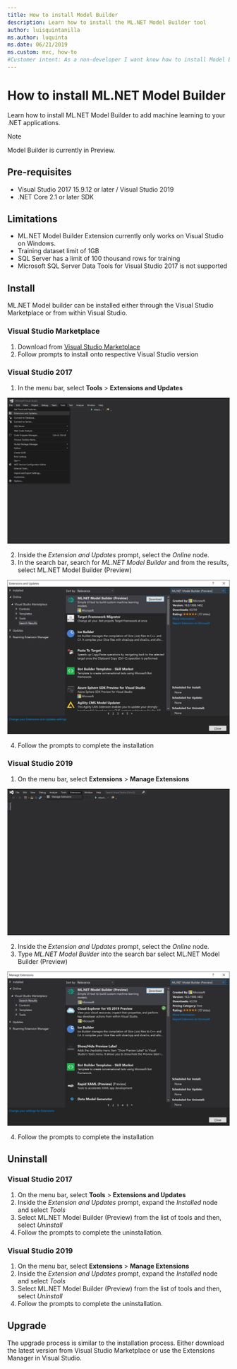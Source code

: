 ```yaml
---
title: How to install Model Builder
description: Learn how to install the ML.NET Model Builder tool
author: luisquintanilla
ms.author: luquinta
ms.date: 06/21/2019
ms.custom: mvc, how-to
#Customer intent: As a non-developer I want know how to install Model Builder to add machine learning to my .NET application.
---
```


# How to install ML.NET Model Builder

Learn how to install ML.NET Model Builder to add machine learning to your .NET applications.

> [!NOTE]
> Model Builder is currently in Preview.

## Pre-requisites

- Visual Studio 2017 15.9.12 or later / Visual Studio 2019
- .NET Core 2.1 or later SDK

## Limitations

- ML.NET Model Builder Extension currently only works on Visual Studio on Windows.
- Training dataset limit of 1GB
- SQL Server has a limit of 100 thousand rows for training
- Microsoft SQL Server Data Tools for Visual Studio 2017 is not supported

## Install

ML.NET Model builder can be installed either through the Visual Studio Marketplace or from within Visual Studio. 

### Visual Studio Marketplace

1. Download from [Visual Studio Marketplace](https://marketplace.visualstudio.com/items?itemName=MLNET.07)
1. Follow prompts to install onto respective Visual Studio version

### Visual Studio 2017

1. In the menu bar, select **Tools** > **Extensions and Updates**

![VS201701](./media/install-model-builder/VS201701.png)

2. Inside the *Extension and Updates* prompt, select the *Online* node.
3. In the search bar, search for *ML.NET Model Builder* and from the results, select ML.NET Model Builder (Preview)

![VS201702](./media/install-model-builder/VS201702.png)

4. Follow the prompts to complete the installation

### Visual Studio 2019

1. On the menu bar, select **Extensions** > **Manage Extensions**

![VS201901](./media/install-model-builder/VS201901.png)

2. Inside the *Extension and Updates* prompt, select the *Online* node.
3. Type *ML.NET Model Builder* into the search bar select ML.NET Model Builder (Preview)

![VS201902](./media/install-model-builder/VS201902.png)

4. Follow the prompts to complete the installation

## Uninstall

### Visual Studio 2017

1. On the menu bar, select **Tools** > **Extensions and Updates**
1. Inside the *Extension and Updates* prompt, expand the *Installed* node and select *Tools*
1. Select ML.NET Model Builder (Preview) from the list of tools and then, select *Uninstall*
1. Follow the prompts to complete the uninstallation.

### Visual Studio 2019

1. On the menu bar, select **Extensions** > **Manage Extensions**
1. Inside the *Extension and Updates* prompt, expand the *Installed* node and select *Tools*
1. Select ML.NET Model Builder (Preview) from the list of tools and then, select *Uninstall*
1. Follow the prompts to complete the uninstallation.

## Upgrade

The upgrade process is similar to the installation process. Either download the latest version from Visual Studio Marketplace or use the Extensions Manager in Visual Studio.
